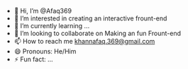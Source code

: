- 👋 Hi, I’m @Afaq369
- 👀 I’m interested in creating an interactive frount-end
- 🌱 I’m currently learning ...
- 💞️ I’m looking to collaborate on Making an fun Frount-end
- 📫 How to reach me khannafaq.369@gmail.com
- 😄 Pronouns: He/Him
- ⚡ Fun fact: ...

<!---
Afaq369/Afaq369 is a ✨ special ✨ repository because its `README.md` (this file) appears on your GitHub profile.
You can click the Preview link to take a look at your changes.
--->
